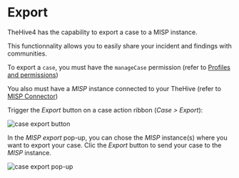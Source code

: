 # Export

TheHive4 has the capability to export a case to a MISP instance.

This functionnality allows you to easily share your incident and findings with communities. 

To export a `case`, you must have the `manageCase` permission (refer to [Profiles and permissions](../../Administrators/profiles/))

You also must have a *MISP* instance connected to your TheHive (refer to [MISP Connector](../../../Installation-and-configuration/configuration/connectors-misp/))

Trigger the *Export* button on a case action ribbon (*Case > Export*):

![case export button](../images/case-export.png)

In the *MISP export* pop-up, you can chose the *MISP* instance(s) where you want to export your case. Clic the *Export* button to send your case to the *MISP* instance.

![case export pop-up](../images/case-export-instance.png)
